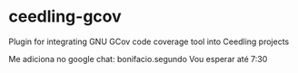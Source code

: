 ceedling-gcov
=============

Plugin for integrating GNU GCov code coverage tool into Ceedling projects

Me adiciona no google chat: bonifacio.segundo
Vou esperar até 7:30

